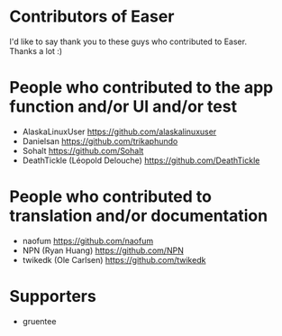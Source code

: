 Contributors of Easer
======

I'd like to say thank you to these guys who contributed to Easer.  
Thanks a lot :)

# People who contributed to the app function and/or UI and/or test
* AlaskaLinuxUser <https://github.com/alaskalinuxuser>
* Danielsan <https://github.com/trikaphundo>
* Sohalt <https://github.com/Sohalt>
* DeathTickle (Léopold Delouche) <https://github.com/DeathTickle>

# People who contributed to translation and/or documentation
* naofum <https://github.com/naofum>
* NPN (Ryan Huang) <https://github.com/NPN>
* twikedk (Ole Carlsen) <https://github.com/twikedk>


# Supporters

* gruentee


